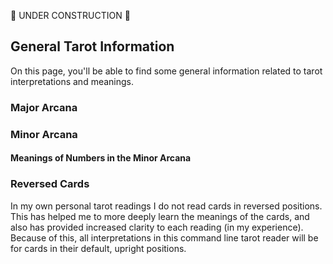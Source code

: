 🚧 UNDER CONSTRUCTION 🚧

## General Tarot Information

On this page, you'll be able to find some general information related to tarot interpretations and meanings.

### Major Arcana


### Minor Arcana


#### Meanings of Numbers in the Minor Arcana


### Reversed Cards

In my own personal tarot readings I do not read cards in reversed positions. This has helped me to more deeply learn the meanings of the cards, and also has provided increased clarity to each reading (in my experience). Because of this, all interpretations in this command line tarot reader will be for cards in their default, upright positions.
